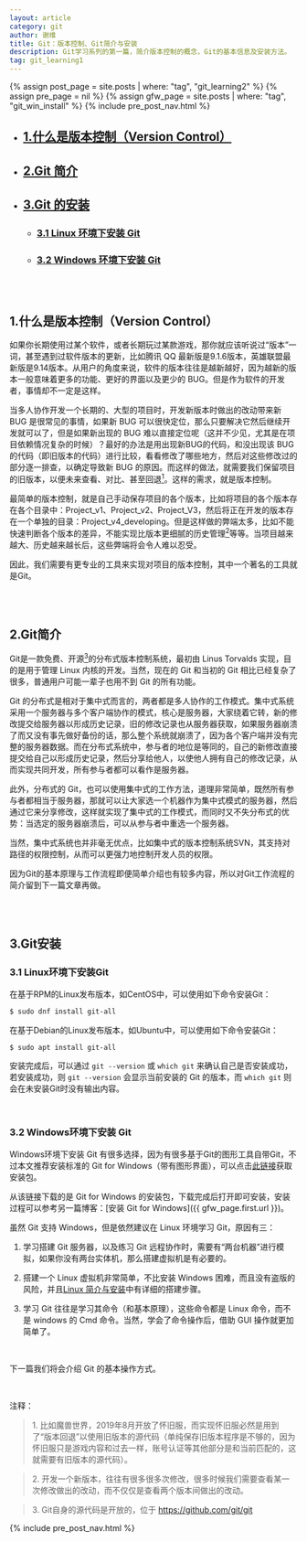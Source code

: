 ```yaml
---
layout: article
category: git
author: 谢维
title: Git：版本控制、Git简介与安装
description: Git学习系列的第一篇，简介版本控制的概念，Git的基本信息及安装方法。
tag: git_learning1
---
```

{% assign post_page = site.posts | where: "tag", "git_learning2" %}
{% assign pre_page  = nil %}
{% assign gfw_page  = site.posts | where: "tag", "git_win_install" %}
{% include pre_post_nav.html %}









- ## [1.什么是版本控制（Version Control）](#1)
- ## [2.Git 简介](#2)
- ## [3.Git 的安装](#3)
	- ### [3.1 Linux 环境下安装 Git](#3-1)
	- ### [3.2 Windows 环境下安装 Git](#3-2)
 
<br id="1"/><br/>

## 1.什么是版本控制（Version Control）
如果你长期使用过某个软件，或者长期玩过某款游戏，那你就应该听说过“版本”一词，甚至遇到过软件版本的更新，比如腾讯 QQ 最新版是9.1.6版本，英雄联盟最新版是9.14版本。从用户的角度来说，软件的版本往往是越新越好，因为越新的版本一般意味着更多的功能、更好的界面以及更少的 BUG。但是作为软件的开发者，事情却不一定是这样。

当多人协作开发一个长期的、大型的项目时，开发新版本时做出的改动带来新 BUG 是很常见的事情，如果新 BUG 可以很快定位，那么只要解决它然后继续开发就可以了，但是如果新出现的 BUG 难以直接定位呢（这并不少见，尤其是在项目依赖情况复杂的时候）？最好的办法是用出现新BUG的代码，和没出现该 BUG 的代码（即旧版本的代码）进行比较，看看修改了哪些地方，然后对这些修改过的部分逐一排查，以确定导致新 BUG 的原因。而这样的做法，就需要我们保留项目的旧版本，以便未来查看、对比、甚至回退[<sup>1</sup>](#annotation)。这样的需求，就是版本控制。

最简单的版本控制，就是自己手动保存项目的各个版本，比如将项目的各个版本存在各个目录中：Project_v1、Project_v2、Project_V3，然后将正在开发的版本存在一个单独的目录：Project_v4_developing。但是这样做的弊端太多，比如不能快速判断各个版本的差异，不能实现比版本更细腻的历史管理[<sup>2</sup>](#annotation)等等。当项目越来越大、历史越来越长后，这些弊端将会令人难以忍受。

因此，我们需要有更专业的工具来实现对项目的版本控制，其中一个著名的工具就是Git。

<br id="2"/><br/>

## 2.Git简介
Git是一款免费、开源[<sup>3</sup>](#annotation)的分布式版本控制系统，最初由 Linus Torvalds 实现，目的是用于管理 Linux 内核的开发。当然，现在的 Git 和当初的 Git 相比已经复杂了很多，普通用户可能一辈子也用不到 Git 的所有功能。

Git 的分布式是相对于集中式而言的，两者都是多人协作的工作模式。集中式系统采用一个服务器与多个客户端协作的模式，核心是服务器，大家绕着它转，新的修改提交给服务器以形成历史记录，旧的修改记录也从服务器获取，如果服务器崩溃了而又没有事先做好备份的话，那么整个系统就崩溃了，因为各个客户端并没有完整的服务器数据。而在分布式系统中，参与者的地位是等同的，自己的新修改直接提交给自己以形成历史记录，然后分享给他人，以使他人拥有自己的修改记录，从而实现共同开发，所有参与者都可以看作是服务器。

此外，分布式的 Git，也可以使用集中式的工作方法，道理非常简单，既然所有参与者都相当于服务器，那就可以让大家选一个机器作为集中式模式的服务器，然后通过它来分享修改，这样就实现了集中式的工作模式，而同时又不失分布式的优势：当选定的服务器崩溃后，可以从参与者中重选一个服务器。

当然，集中式系统也并非毫无优点，比如集中式的版本控制系统SVN，其支持对路径的权限控制，从而可以更强力地控制开发人员的权限。

因为Git的基本原理与工作流程即便简单介绍也有较多内容，所以对Git工作流程的简介留到下一篇文章再做。

<br id="3"/><br id="3-1"/>

## 3.Git安装
### 3.1 Linux环境下安装Git
在基于RPM的Linux发布版本，如CentOS中，可以使用如下命令安装Git：

```bash
$ sudo dnf install git-all
```

在基于Debian的Linux发布版本，如Ubuntu中，可以使用如下命令安装Git：

```bash
$ sudo apt install git-all
```

安装完成后，可以通过 `git --version` 或 `which git` 来确认自己是否安装成功，若安装成功，则 `git --version` 会显示当前安装的 Git 的版本，而 `which git` 则会在未安装Git时没有输出内容。

<br id="3-2"/>

### 3.2 Windows环境下安装 Git
Windows环境下安装 Git 有很多选择，因为有很多基于Git的图形工具自带Git，不过本文推荐安装标准的 Git for Windows（带有图形界面），可以点击[此链接](https://git-scm.com/download/win)获取安装包。

从该链接下载的是 Git for Windows 的安装包，下载完成后打开即可安装，安装过程可以参考另一篇博客：[安装 Git for Windows]({{ gfw_page.first.url }})。


虽然 Git 支持 Windows，但是依然建议在 Linux 环境学习 Git，原因有三：

1. 学习搭建 Git 服务器，以及练习 Git 远程协作时，需要有“两台机器”进行模拟，如果你没有两台实体机，那么搭建虚拟机是有必要的。

2. 搭建一个 Linux 虚拟机非常简单，不比安装 Windows 困难，而且没有盗版的风险，并且[Linux 简介与安装]()中有详细的搭建步骤。

3. 学习 Git 往往是学习其命令（和基本原理），这些命令都是 Linux 命令，而不是 windows 的 Cmd 命令。当然，学会了命令操作后，借助 GUI 操作就更加简单了。

<br/>

下一篇我们将会介绍 Git 的基本操作方式。
 
<br id="annotation"/>

注释：

> 1\. 比如魔兽世界，2019年8月开放了怀旧服，而实现怀旧服必然是用到了“版本回退”以使用旧版本的源代码（单纯保存旧版本程序是不够的，因为怀旧服只是游戏内容和过去一样，账号认证等其他部分是和当前匹配的，这就需要有旧版本的源代码）。

> 2\. 开发一个新版本，往往有很多很多次修改，很多时候我们需要查看某一次修改做出的改动，而不仅仅是查看两个版本间做出的改动。

> 3\. Git自身的源代码是开放的，位于 https://github.com/git/git










{% include pre_post_nav.html %}
